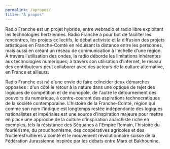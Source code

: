 ```yaml
---
permalink: /apropos/
title: "À propos"
---
```


Radio Franche est un projet hybride, entre webradio et radio libre exploitant les technologies hertziennes. Radio Franche a pour but de faciliter les rencontres, les projets collectifs, le débat activiste et la diffusion des projets artistiques en Franche-Comté en réduisant la distance entre les personnes, mais aussi en créant un réseau de communication à l'échelle d'une région. À travers l'utilisation des ondes, la radio déborde les limitations inhérentes aux technologies numériques; à travers son utilisation d'internet, le réseau des contributeurs peut collaborer avec des acteurs de la culture alternative, en France et ailleurs.

Radio Franche est né d'une envie de faire coïncider deux démarches opposées : d'un côté le retour à la nature dans une optique de rejet des logiques de compétition et de monopole, de l'autre le détournement des pouvoirs du numérique, à contre-courant des aspirations technocratiques de la société contemporaine. L'histoire de la Franche-Comté, région qui comme son nom l'indique est longtemps restée indépendante des logiques nationalistes et impériales est une source d'inspiration majeure pour mettre en place une approche de la culture d'inspiration anarchiste riche en exemples, tels la résistance des Séquanes à l'Empire Romain, l'histoire du fouriérisme, du proudhonhisme, des coopératives agricoles et des fruitièresfruitières à comté et le mouvement révolutionnaire suisse de la Fédération Jurassienne inspirée par les débats entre Marx et Bakhounine.
